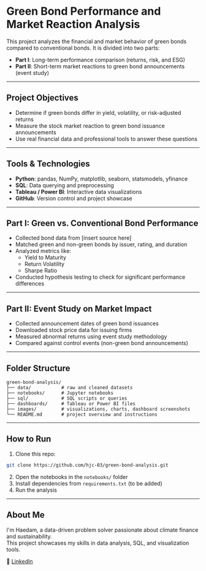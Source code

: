 # Green Bond Performance and Market Reaction Analysis

This project analyzes the financial and market behavior of green bonds compared to conventional bonds. It is divided into two parts:

- **Part I**: Long-term performance comparison (returns, risk, and ESG)
- **Part II**: Short-term market reactions to green bond announcements (event study)

---

## Project Objectives

- Determine if green bonds differ in yield, volatility, or risk-adjusted returns
- Measure the stock market reaction to green bond issuance announcements
- Use real financial data and professional tools to answer these questions

---

## Tools & Technologies

- **Python**: pandas, NumPy, matplotlib, seaborn, statsmodels, yfinance
- **SQL**: Data querying and preprocessing
- **Tableau / Power BI**: Interactive data visualizations
- **GitHub**: Version control and project showcase

---

## Part I: Green vs. Conventional Bond Performance

- Collected bond data from [insert source here]
- Matched green and non-green bonds by issuer, rating, and duration
- Analyzed metrics like:
  - Yield to Maturity
  - Return Volatility
  - Sharpe Ratio
- Conducted hypothesis testing to check for significant performance differences

---

## Part II: Event Study on Market Impact

- Collected announcement dates of green bond issuances
- Downloaded stock price data for issuing firms
- Measured abnormal returns using event study methodology
- Compared against control events (non-green bond announcements)

---

## Folder Structure

```
green-bond-analysis/
├── data/           # raw and cleaned datasets
├── notebooks/      # Jupyter notebooks
├── sql/            # SQL scripts or queries
├── dashboards/     # Tableau or Power BI files
├── images/         # visualizations, charts, dashboard screenshots
└── README.md       # project overview and instructions
```

---

## How to Run

1. Clone this repo:

```bash
git clone https://github.com/hjc-03/green-bond-analysis.git
```


2. Open the notebooks in the `notebooks/` folder  
3. Install dependencies from `requirements.txt` (to be added)  
4. Run the analysis

---

## About Me

I'm Haedam, a data-driven problem solver passionate about climate finance and sustainability.  
This project showcases my skills in data analysis, SQL, and visualization tools.

🔗 [LinkedIn](https://www.linkedin.com/in/haedam-cho-55a44a210)

